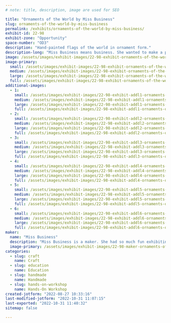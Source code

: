 ```yaml
---
# note: title, description, image are used for SEO

title: "Ornaments of the World by Miss Business"
slug: ornaments-of-the-world-by-miss-business
permalink: /exhibits/ornaments-of-the-world-by-miss-business/
exhibit-id: 22-98
exhibit-zone: "Opportunity"
space-number: "OD3"
description: "Hand-painted flags of the world in ornament form."
description-long: "Miss Business means business. She wanted to make a product for everyone. She did not want anyone to be left out. So she learned about all the countries of the world and made a product for each. Miss Business loves meeting new people. Where are you from?"
image: /assets/images/exhibit-images/22-98-exhibit-ornaments-of-the-world-by-miss-business-exhibit-image-primary-large.png
image-primary: 
  small: /assets/images/exhibit-images/22-98-exhibit-ornaments-of-the-world-by-miss-business-exhibit-image-primary-small.png
  medium: /assets/images/exhibit-images/22-98-exhibit-ornaments-of-the-world-by-miss-business-exhibit-image-primary-medium.png
  large: /assets/images/exhibit-images/22-98-exhibit-ornaments-of-the-world-by-miss-business-exhibit-image-primary-large.png
  full: /assets/images/exhibit-images/22-98-exhibit-ornaments-of-the-world-by-miss-business-exhibit-image-primary-full.png
additional-images: 
  - 1:
    small: /assets/images/exhibit-images/22-98-exhibit-addl1-ornaments-of-the-world-by-miss-business-exhibit-image-1-small.png
    medium: /assets/images/exhibit-images/22-98-exhibit-addl1-ornaments-of-the-world-by-miss-business-exhibit-image-1-medium.png
    large: /assets/images/exhibit-images/22-98-exhibit-addl1-ornaments-of-the-world-by-miss-business-exhibit-image-1-large.png
    full: /assets/images/exhibit-images/22-98-exhibit-addl1-ornaments-of-the-world-by-miss-business-exhibit-image-1-full.png
  - 2:
    small: /assets/images/exhibit-images/22-98-exhibit-addl2-ornaments-of-the-world-by-miss-business-exhibit-image-2-small.png
    medium: /assets/images/exhibit-images/22-98-exhibit-addl2-ornaments-of-the-world-by-miss-business-exhibit-image-2-medium.png
    large: /assets/images/exhibit-images/22-98-exhibit-addl2-ornaments-of-the-world-by-miss-business-exhibit-image-2-large.png
    full: /assets/images/exhibit-images/22-98-exhibit-addl2-ornaments-of-the-world-by-miss-business-exhibit-image-2-full.png
  - 3:
    small: /assets/images/exhibit-images/22-98-exhibit-addl3-ornaments-of-the-world-by-miss-business-exhibit-image-3-small.png
    medium: /assets/images/exhibit-images/22-98-exhibit-addl3-ornaments-of-the-world-by-miss-business-exhibit-image-3-medium.png
    large: /assets/images/exhibit-images/22-98-exhibit-addl3-ornaments-of-the-world-by-miss-business-exhibit-image-3-large.png
    full: /assets/images/exhibit-images/22-98-exhibit-addl3-ornaments-of-the-world-by-miss-business-exhibit-image-3-full.png
  - 4:
    small: /assets/images/exhibit-images/22-98-exhibit-addl4-ornaments-of-the-world-by-miss-business-exhibit-image-4-small.png
    medium: /assets/images/exhibit-images/22-98-exhibit-addl4-ornaments-of-the-world-by-miss-business-exhibit-image-4-medium.png
    large: /assets/images/exhibit-images/22-98-exhibit-addl4-ornaments-of-the-world-by-miss-business-exhibit-image-4-large.png
    full: /assets/images/exhibit-images/22-98-exhibit-addl4-ornaments-of-the-world-by-miss-business-exhibit-image-4-full.png
  - 5:
    small: /assets/images/exhibit-images/22-98-exhibit-addl5-ornaments-of-the-world-by-miss-business-exhibit-image-5-small.jpg
    medium: /assets/images/exhibit-images/22-98-exhibit-addl5-ornaments-of-the-world-by-miss-business-exhibit-image-5-medium.jpg
    large: /assets/images/exhibit-images/22-98-exhibit-addl5-ornaments-of-the-world-by-miss-business-exhibit-image-5-large.jpg
    full: /assets/images/exhibit-images/22-98-exhibit-addl5-ornaments-of-the-world-by-miss-business-exhibit-image-5-full.jpg
  - 6:
    small: /assets/images/exhibit-images/22-98-exhibit-addl6-ornaments-of-the-world-by-miss-business-exhibit-image-6-small.jpg
    medium: /assets/images/exhibit-images/22-98-exhibit-addl6-ornaments-of-the-world-by-miss-business-exhibit-image-6-medium.jpg
    large: /assets/images/exhibit-images/22-98-exhibit-addl6-ornaments-of-the-world-by-miss-business-exhibit-image-6-large.jpg
    full: /assets/images/exhibit-images/22-98-exhibit-addl6-ornaments-of-the-world-by-miss-business-exhibit-image-6-full.jpg
maker: 
  name: "Miss Business"
  description: "Miss Business is a maker. She had so much fun exhibiting at last year&#039;s Maker Faire Orlando, that she came back for a second year. Miss Business hopes her products will put a smile on your face."
  image-primary: /assets/images/exhibit-images/22-98-maker-ornaments-of-the-world-by-miss-business-maker-photo-medium.jpg
categories: 
  - slug: craft
    name: Craft
  - slug: education
    name: Education
  - slug: handmade
    name: Handmade
  - slug: hands-on-workshop
    name: Hands-On Workshop
created-jotform: "2022-08-27 10:33:16"
last-modified-jotform: "2022-10-31 11:07:15"
last-exported: "2022-10-31 11:40:32"
sitemap: false

---
```

